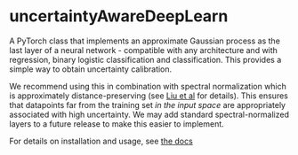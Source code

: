 # uncertaintyAwareDeepLearn

A PyTorch class that implements an approximate Gaussian process as the last
layer of a neural network - compatible with any architecture and with regression,
binary logistic classification and classification. This provides a simple way to
obtain uncertainty calibration.

We recommend using this in combination with spectral normalization which is approximately
distance-preserving (see [Liu et al](https://arxiv.org/pdf/2205.00403.pdf) for
details). This ensures that datapoints far from the training set *in the input space*
are appropriately associated with high uncertainty. We may add standard
spectral-normalized layers to a future release to make this easier to implement.

For details on installation and usage, see
[the docs](https://jlparki.github.io/uncertaintyAwareDeepLearn/)
